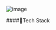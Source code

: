 ![image](https://user-images.githubusercontent.com/84760072/190867903-d4f919f9-a3fb-4ca8-af0e-bcb13b40e6ca.png)

####🚀Tech Stack
